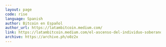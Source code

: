 ```yaml
---
layout: page
code: rise
language: Spanish
author: Bitcoin en Español
author_url: https://latambitcoin.medium.com/
link: https://latambitcoin.medium.com/el-ascenso-del-individuo-soberano-c648499a73e5
archive: https://archive.ph/o0z2x
---
```


